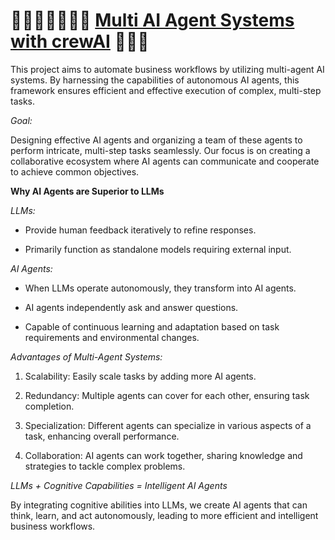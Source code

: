 # 🧍🏻‍♂️🕴🏻🕵🏻 [Multi AI Agent Systems with crewAI](https://www.deeplearning.ai/short-courses/multi-ai-agent-systems-with-crewai/) 🦸🏻‍♂️


This project aims to automate business workflows by utilizing multi-agent AI systems. By harnessing the capabilities of autonomous AI agents, this framework ensures efficient and effective execution of complex, multi-step tasks.

*Goal:*

Designing effective AI agents and organizing a team of these agents to perform intricate, multi-step tasks seamlessly. Our focus is on creating a collaborative ecosystem where AI agents can communicate and cooperate to achieve common objectives.

**Why AI Agents are Superior to LLMs**

*LLMs:*

- Provide human feedback iteratively to refine responses.

- Primarily function as standalone models requiring external input.

*AI Agents:*

- When LLMs operate autonomously, they transform into AI agents.

- AI agents independently ask and answer questions.

- Capable of continuous learning and adaptation based on task requirements and environmental changes.

*Advantages of Multi-Agent Systems:*

1. Scalability: Easily scale tasks by adding more AI agents.

2. Redundancy: Multiple agents can cover for each other, ensuring task completion.

3. Specialization: Different agents can specialize in various aspects of a task, enhancing overall performance.

4. Collaboration: AI agents can work together, sharing knowledge and strategies to tackle complex problems.

*LLMs + Cognitive Capabilities = Intelligent AI Agents*

By integrating cognitive abilities into LLMs, we create AI agents that can think, learn, and act autonomously, leading to more efficient and intelligent business workflows.
